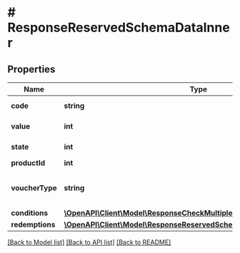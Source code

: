 # # ResponseReservedSchemaDataInner

## Properties

Name | Type | Description | Notes
------------ | ------------- | ------------- | -------------
**code** | **string** | Voucher code | [optional]
**value** | **int** | Value of voucher | [optional]
**state** | **int** | State of voucher | [optional]
**productId** | **int** | Product ID | [optional]
**voucherType** | **string** | Voucher type, standard or conditional | [optional]
**conditions** | [**\OpenAPI\Client\Model\ResponseCheckMultipleSchemaDataInnerConditions**](ResponseCheckMultipleSchemaDataInnerConditions.md) |  | [optional]
**redemptions** | [**\OpenAPI\Client\Model\ResponseReservedSchemaDataInnerRedemptions**](ResponseReservedSchemaDataInnerRedemptions.md) |  | [optional]

[[Back to Model list]](../../README.md#models) [[Back to API list]](../../README.md#endpoints) [[Back to README]](../../README.md)
